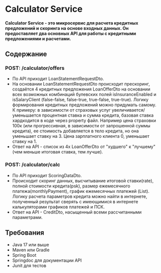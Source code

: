 # Calculator Service

#### Calculator Service - это микросервис для расчета кредитных предложений и скоринга на основе входных данных. Он предоставляет два основных API для работы с кредитными предложениями и расчетами.

## Содержание

### POST: /calculator/offers

- По API приходит LoanStatementRequestDto.
- На основании LoanStatementRequestDto происходит прескоринг, создаётся 4 кредитных предложения LoanOfferDto на
  основании всех возможных комбинаций булевских полей isInsuranceEnabled и isSalaryClient (false-false, false-true,
  true-false, true-true).
  Логику формирования кредитных предложений можно придумать самому.
  К примеру: в зависимости от страховых услуг увеличивается/уменьшается процентная ставка и сумма кредита, базовая
  ставка хардкодится в коде через property файл. Например цена страховки 100к (или прогрессивная, в зависимости от
  запрошенной суммы кредита), ее стоимость добавляется в тело кредита, но она уменьшает ставку на 3. Цена зарплатного
  клиента 0, уменьшает ставку на 1.
- Ответ на API - список из 4х LoanOfferDto от "худшего" к "лучшему" (чем меньше итоговая ставка, тем лучше).

### POST: /calculator/calc

- По API приходит ScoringDataDto.
- Происходит скоринг данных, высчитывание итоговой ставки(rate), полной стоимости кредита(psk), размер ежемесячного
  платежа(monthlyPayment), график ежемесячных платежей (List<PaymentScheduleElementDto>). Логику расчета параметров
  кредита можно найти в интернете, полученный результат сверять с имеющимися в интернете калькуляторами графиков
  платежей и ПСК.
- Ответ на API - CreditDto, насыщенный всеми рассчитанными параметрами.

## Требования

- Java 17 или выше
- Maven или Gradle
- Spring Boot
- Springdoc для документации API
- Junit для тестов


